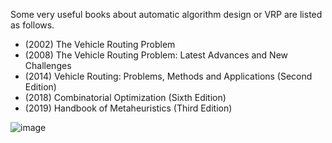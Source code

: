 Some very useful books about automatic algorithm design or VRP are listed as follows.

- (2002) The Vehicle Routing Problem
- (2008) The Vehicle Routing Problem: Latest Advances and New Challenges
- (2014) Vehicle Routing: Problems, Methods and Applications (Second Edition)
- (2018) Combinatorial Optimization (Sixth Edition)
- (2019) Handbook of Metaheuristics (Third Edition)

![image](https://user-images.githubusercontent.com/40708416/114306248-f3accb80-9b0d-11eb-82ad-8188041b0c7f.png)
